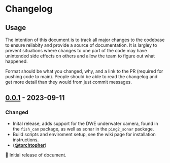 # Changelog

## Usage
The intention of this document is to track all major changes to the codebase to ensure reliabity and provide a source of documentation. It is largley to prevent situations where changes to one part of the code may have unintended side effects on others and allow the team to figure out what happened.

Format should be what you changed, why, and a link to the PR (required for pushing code to main). People should be able to read the changelog and get more detail than they would from just commit messages.



## [0.0.1] - 2023-09-11

### Changed

- Inital release, adds support for the DWE underwater camera, found in the `fish_cam` package, as well as sonar in the `ping2_sonar` package. 
- Build scripts and enviroment setup, see the wiki page for installation instructions.
- ([**@torchtopher**](https://github.com/torchtopher))



:seedling: Initial release of document.

[0.0.1]: https://github.com/MATE-Leviathan/2023WaterCode/commit/225b567db80c62edfbb1c9968e0f939f55c8ae49
